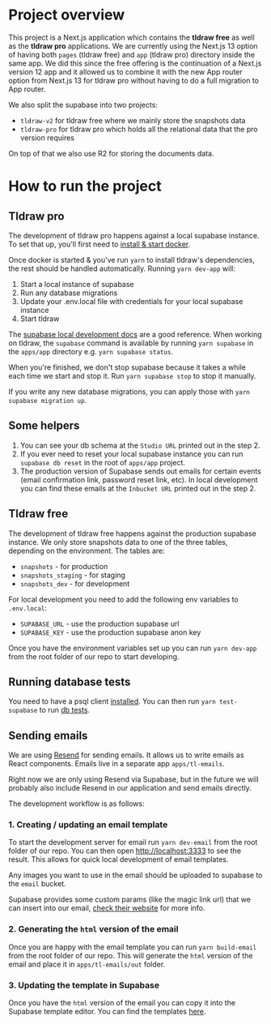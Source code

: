 # Project overview

This project is a Next.js application which contains the **tldraw free** as well as the **tldraw pro** applications. We are currently using the Next.js 13 option of having both `pages` (tldraw free) and `app` (tldraw pro) directory inside the same app. We did this since the free offering is the continuation of a Next.js version 12 app and it allowed us to combine it with the new App router option from Next.js 13 for tldraw pro without having to do a full migration to App router.

We also split the supabase into two projects:

- `tldraw-v2` for tldraw free where we mainly store the snapshots data
- `tldraw-pro` for tldraw pro which holds all the relational data that the pro version requires

On top of that we also use R2 for storing the documents data.

# How to run the project

## Tldraw pro

The development of tldraw pro happens against a local supabase instance. To set that up, you'll
first need to [install & start docker](https://www.docker.com/products/docker-desktop/).

Once docker is started & you've run `yarn` to install tldraw's dependencies, the rest should be
handled automatically. Running `yarn dev-app` will:

1. Start a local instance of supabase
2. Run any database migrations
3. Update your .env.local file with credentials for your local supabase instance
4. Start tldraw

The [supabase local development docs](https://supabase.com/docs/guides/cli/local-development) are a
good reference. When working on tldraw, the `supabase` command is available by running `yarn
supabase` in the `apps/app` directory e.g. `yarn supabase status`.

When you're finished, we don't stop supabase because it takes a while each time we start and stop
it. Run `yarn supabase stop` to stop it manually.

If you write any new database migrations, you can apply those with `yarn supabase migration up`.

## Some helpers

1. You can see your db schema at the `Studio URL` printed out in the step 2.
2. If you ever need to reset your local supabase instance you can run `supabase db reset` in the root of `apps/app` project.
3. The production version of Supabase sends out emails for certain events (email confirmation link, password reset link, etc). In local development you can find these emails at the `Inbucket URL` printed out in the step 2.

## Tldraw free

The development of tldraw free happens against the production supabase instance. We only store snapshots data to one of the three tables, depending on the environment. The tables are:

- `snapshots` - for production
- `snapshots_staging` - for staging
- `snapshots_dev` - for development

For local development you need to add the following env variables to `.env.local`:

- `SUPABASE_URL` - use the production supabase url
- `SUPABASE_KEY` - use the production supabase anon key

Once you have the environment variables set up you can run `yarn dev-app` from the root folder of our repo to start developing.

## Running database tests

You need to have a psql client [installed](https://www.timescale.com/blog/how-to-install-psql-on-mac-ubuntu-debian-windows/). You can then run `yarn test-supabase` to run [db tests](https://supabase.com/docs/guides/database/extensions/pgtap).

## Sending emails

We are using [Resend](https://resend.com/) for sending emails. It allows us to write emails as React components. Emails live in a separate app `apps/tl-emails`. 

Right now we are only using Resend via Supabase, but in the future we will probably also include Resend in our application and send emails directly.

The development workflow is as follows:

### 1. Creating / updating an email template
 To start the development server for email run `yarn dev-email` from the root folder of our repo. You can then open [http://localhost:3333](http://localhost:3333) to see the result. This allows for quick local development of email templates. 

Any images you want to use in the email should be uploaded to supabase to the `email` bucket.

Supabase provides some custom params (like the magic link url) that we can insert into our email, [check their website](https://supabase.com/dashboard/project/faafybhoymfftncjttyq/auth/templates) for more info.

### 2. Generating the `html` version of the email
Once you are happy with the email template you can run `yarn build-email` from the root folder of our repo. This will generate the `html` version of the email and place it in `apps/tl-emails/out` folder. 

### 3. Updating the template in Supabase
Once you have the `html` version of the email you can copy it into the Supabase template editor. You can find the templates [here](https://supabase.com/dashboard/project/faafybhoymfftncjttyq/auth/templates).
